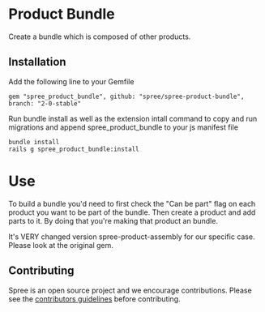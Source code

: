 # Product Bundle

Create a bundle which is composed of other products.

## Installation

Add the following line to your Gemfile

    gem "spree_product_bundle", github: "spree/spree-product-bundle", branch: "2-0-stable"

Run bundle install as well as the extension intall command to copy and run migrations and
append spree_product_bundle to your js manifest file

    bundle install
    rails g spree_product_bundle:install

# Use

To build a bundle you'd need to first check the "Can be part"
flag on each product you want to be part of the bundle. Then create a product
and add parts to it. By doing that you're making that product an bundle.

It's VERY changed version spree-product-assembly for our specific case. Please look at the original gem.

Contributing
------------

Spree is an open source project and we encourage contributions. Please see the
[contributors guidelines](http://spreecommerce.com/documentation/contributing_to_spree.html)
before contributing.
